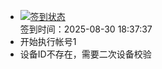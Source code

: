 - [![签到状态](https://github.com/womade/Cloud189-Actions/actions/workflows/main.yml/badge.svg?branch=main)](https://github.com/womade/Cloud189-Actions/actions/workflows/main.yml) <br> 签到时间：2025-08-30 18:37:37
- 开始执行帐号1
- 设备ID不存在，需要二次设备校验
